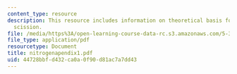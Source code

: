 ```yaml
---
content_type: resource
description: This resource includes information on theoretical basis for nitrogen
  scission.
file: /media/https%3A/open-learning-course-data-rc.s3.amazonaws.com/5-33-advanced-chemical-experimentation-and-instrumentation-fall-2007/44728bbfd432ca0a0f90d81ac7a7dd43_nitrogenapendix1.pdf
file_type: application/pdf
resourcetype: Document
title: nitrogenapendix1.pdf
uid: 44728bbf-d432-ca0a-0f90-d81ac7a7dd43
---
```


